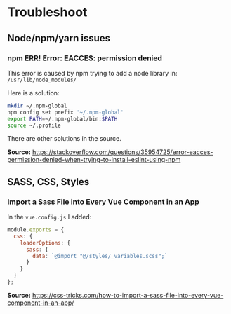 # Troubleshoot

## Node/npm/yarn issues

### npm ERR! Error: EACCES: permission denied
This error is caused by npm trying to add a node library in: `/usr/lib/node_modules/`

Here is a solution: 
```bash
mkdir ~/.npm-global
npm config set prefix '~/.npm-global'
export PATH=~/.npm-global/bin:$PATH
source ~/.profile
```
There are other solutions in the source.

**Source:** https://stackoverflow.com/questions/35954725/error-eacces-permission-denied-when-trying-to-install-eslint-using-npm

## SASS, CSS, Styles
### Import a Sass File into Every Vue Component in an App

In the `vue.config.js` I added: 

```javascript
module.exports = {
  css: {
    loaderOptions: {
      sass: {
        data: `@import "@/styles/_variables.scss";`
      }
    }
  }
};
```

**Source:** https://css-tricks.com/how-to-import-a-sass-file-into-every-vue-component-in-an-app/